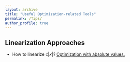 ```yaml
---
layout: archive
title: "Useful Optimization-related Tools"
permalink: /Tips/
author_profile: true
---
```


## Linearization Approaches 
* How to linearize $c|x|$?
[Optimization with absolute values.](https://optimization.cbe.cornell.edu/index.php?title=Optimization_with_absolute_values)

